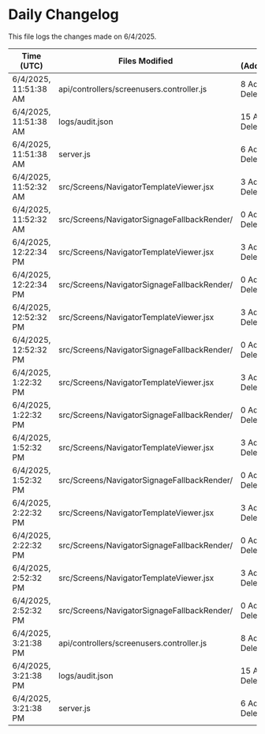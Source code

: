 # Daily Changelog

This file logs the changes made on 6/4/2025.

| Time (UTC)             | Files Modified                    | Changes (Addition/Deletion) |
|------------------------|-----------------------------------|-----------------------------|
| 6/4/2025, 11:51:38 AM | api/controllers/screenusers.controller.js | 8 Additions & 8 Deletions |
| 6/4/2025, 11:51:38 AM | logs/audit.json | 15 Additions & 15 Deletions |
| 6/4/2025, 11:51:38 AM | server.js | 6 Additions & 0 Deletions |
| 6/4/2025, 11:52:32 AM | src/Screens/NavigatorTemplateViewer.jsx | 3 Additions & 1 Deletions|
| 6/4/2025, 11:52:32 AM | src/Screens/NavigatorSignageFallbackRender/ | 0 Additions & 0 Deletions|
| 6/4/2025, 12:22:34 PM | src/Screens/NavigatorTemplateViewer.jsx | 3 Additions & 1 Deletions|
| 6/4/2025, 12:22:34 PM | src/Screens/NavigatorSignageFallbackRender/ | 0 Additions & 0 Deletions|
| 6/4/2025, 12:52:32 PM | src/Screens/NavigatorTemplateViewer.jsx | 3 Additions & 1 Deletions|
| 6/4/2025, 12:52:32 PM | src/Screens/NavigatorSignageFallbackRender/ | 0 Additions & 0 Deletions|
| 6/4/2025, 1:22:32 PM | src/Screens/NavigatorTemplateViewer.jsx | 3 Additions & 1 Deletions|
| 6/4/2025, 1:22:32 PM | src/Screens/NavigatorSignageFallbackRender/ | 0 Additions & 0 Deletions|
| 6/4/2025, 1:52:32 PM | src/Screens/NavigatorTemplateViewer.jsx | 3 Additions & 1 Deletions|
| 6/4/2025, 1:52:32 PM | src/Screens/NavigatorSignageFallbackRender/ | 0 Additions & 0 Deletions|
| 6/4/2025, 2:22:32 PM | src/Screens/NavigatorTemplateViewer.jsx | 3 Additions & 1 Deletions|
| 6/4/2025, 2:22:32 PM | src/Screens/NavigatorSignageFallbackRender/ | 0 Additions & 0 Deletions|
| 6/4/2025, 2:52:32 PM | src/Screens/NavigatorTemplateViewer.jsx | 3 Additions & 1 Deletions|
| 6/4/2025, 2:52:32 PM | src/Screens/NavigatorSignageFallbackRender/ | 0 Additions & 0 Deletions|
| 6/4/2025, 3:21:38 PM | api/controllers/screenusers.controller.js | 8 Additions & 8 Deletions|
| 6/4/2025, 3:21:38 PM | logs/audit.json | 15 Additions & 15 Deletions|
| 6/4/2025, 3:21:38 PM | server.js | 6 Additions & 0 Deletions|
